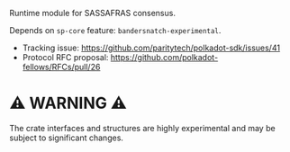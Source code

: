 Runtime module for SASSAFRAS consensus.

Depends on `sp-core` feature: `bandersnatch-experimental`.

- Tracking issue: https://github.com/paritytech/polkadot-sdk/issues/41
- Protocol RFC proposal: https://github.com/polkadot-fellows/RFCs/pull/26

# ⚠️ WARNING ⚠️

The crate interfaces and structures are highly experimental and may be subject
to significant changes.

